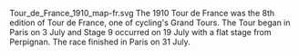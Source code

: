 Tour_de_France_1910_map-fr.svg The 1910 Tour de France was the 8th edition of Tour de France, one of cycling's Grand Tours. The Tour began in Paris on 3 July and Stage 9 occurred on 19 July with a flat stage from Perpignan. The race finished in Paris on 31 July.
